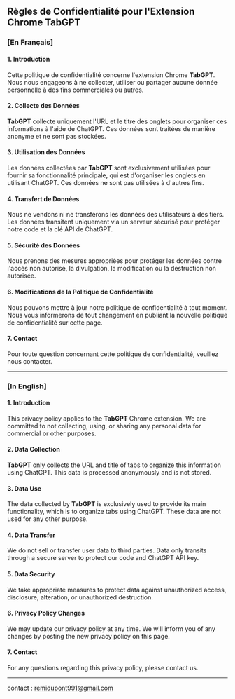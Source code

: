 ## Règles de Confidentialité pour l'Extension Chrome TabGPT

### [En Français]

#### 1. Introduction
Cette politique de confidentialité concerne l'extension Chrome **TabGPT**. 
Nous nous engageons à ne collecter, utiliser ou partager aucune donnée 
personnelle à des fins commerciales ou autres.

#### 2. Collecte des Données
**TabGPT** collecte uniquement l'URL et le titre des onglets pour organiser 
ces informations à l'aide de ChatGPT. Ces données sont traitées de manière 
anonyme et ne sont pas stockées.

#### 3. Utilisation des Données
Les données collectées par **TabGPT** sont exclusivement utilisées pour 
fournir sa fonctionnalité principale, qui est d'organiser les onglets en 
utilisant ChatGPT. Ces données ne sont pas utilisées à d'autres fins.

#### 4. Transfert de Données
Nous ne vendons ni ne transférons les données des utilisateurs à des tiers. 
Les données transitent uniquement via un serveur sécurisé pour protéger 
notre code et la clé API de ChatGPT.

#### 5. Sécurité des Données
Nous prenons des mesures appropriées pour protéger les données contre 
l'accès non autorisé, la divulgation, la modification ou la destruction non 
autorisée.

#### 6. Modifications de la Politique de Confidentialité
Nous pouvons mettre à jour notre politique de confidentialité à tout moment. 
Nous vous informerons de tout changement en publiant la nouvelle politique 
de confidentialité sur cette page.

#### 7. Contact
Pour toute question concernant cette politique de confidentialité, veuillez 
nous contacter.

---

### [In English]

#### 1. Introduction
This privacy policy applies to the **TabGPT** Chrome extension. We are 
committed to not collecting, using, or sharing any personal data for 
commercial or other purposes.

#### 2. Data Collection
**TabGPT** only collects the URL and title of tabs to organize this 
information using ChatGPT. This data is processed anonymously and is not 
stored.

#### 3. Data Use
The data collected by **TabGPT** is exclusively used to provide its main 
functionality, which is to organize tabs using ChatGPT. These data are not 
used for any other purpose.

#### 4. Data Transfer
We do not sell or transfer user data to third parties. Data only transits 
through a secure server to protect our code and ChatGPT API key.

#### 5. Data Security
We take appropriate measures to protect data against unauthorized access, 
disclosure, alteration, or unauthorized destruction.

#### 6. Privacy Policy Changes
We may update our privacy policy at any time. We will inform you of any 
changes by posting the new privacy policy on this page.

#### 7. Contact
For any questions regarding this privacy policy, please contact us.

---

contact : remidupont991@gmail.com
